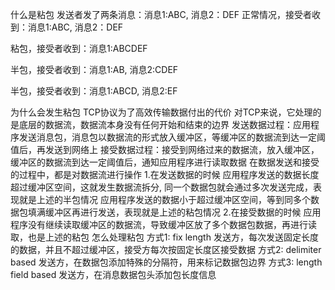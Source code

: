 什么是粘包
发送者发了两条消息：消息1:ABC, 消息2：DEF
正常情况，接受者收到：消息1:ABC, 消息2：DEF


粘包，接受者收到：消息1:ABCDEF


半包，接受者收到：消息1:AB, 消息2:CDEF


半包，接受者收到：消息1:ABCD, 消息2:EF


为什么会发生粘包
TCP协议为了高效传输数据付出的代价
对TCP来说，它处理的是底层的数据流，数据流本身没有任何开始和结束的边界
发送数据过程：应用程序发送消息包，消息包以数据流的形式放入缓冲区，等缓冲区的数据流到达一定阈值后，再发送到网络上
接受数据过程：接受到网络过来的数据流，放入缓冲区，缓冲区的数据流到达一定阈值后，通知应用程序进行读取数据
在数据发送和接受的过程中，都是对数据流进行操作
1.在发送数据的时候
应用程序发送的数据长度超过缓冲区空间，这就发生数据流拆分, 同一个数据包就会通过多次发送完成，表现就是上述的半包情况
应用程序发送的数据小于超过缓冲区空间，等到同多个数据包填满缓冲区再进行发送，表现就是上述的粘包情况
2.在接受数据的时候
应用程序没有继续读取缓冲区的数据流，导致缓冲区放了多个数据包数据，再进行读取，也是上述的粘包
怎么处理粘包
方式1: fix length
发送方，每次发送固定长度的数据，并且不超过缓冲区，接受方每次按固定长度区接受数据
方式2: delimiter based
发送方，在数据包添加特殊的分隔符，用来标记数据包边界
方式3: length field based
发送方，在消息数据包头添加包长度信息
